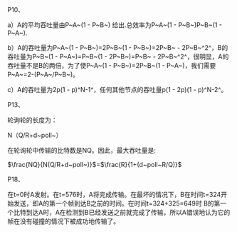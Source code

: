 P10、

a）A的平均吞吐量由P~A~(1 - P~B~) 给出.总效率为P~A~(1 - P~B~)P~B~(1 - P~A~). 

b）A的吞吐量为P~A~(1 - P~B~)=2P~B~(1 - P~B~)=2P~B~ - 2P~B~^2^，B的吞吐量为P~B~(1 - P~A~)=P~B~(1 - 2P~B~)=P~B~ - 2P~B~^2^，很明显，A的吞吐量不是B的两倍，为了使P~A~(1 - P~B~)=2P~B~(1 - P~A~)，我们需要P~A~=2-(P~A~/P~B~)。 

c）A的吞吐量为2p(1 - p)^N-1^，任何其他节点的吞吐量p(1 - 2p)(1 - p)^N-2^。



P13、

轮询轮的⻓度为： 

N（Q/R+d~poll~）

在轮询轮中传输的⽐特数是NQ。因此，最⼤吞吐量是:

$\frac{NQ}{N(Q/R+d~poll~)}$=$\frac{R}{1+(d~poll~R/Q)}$



P18、

在t=0时A发射。在t=576时，A将完成传输。在最坏的情况下，B在时间t=324开始发送，即A的第⼀个帧到达B之前的时间。在时间t=324+325=649时 B的第⼀个比特到达A时，A在检测到B已经发送之前就完成了传输，所以A错误地认为它的帧在没有碰撞的情况下被成功地传输了。

